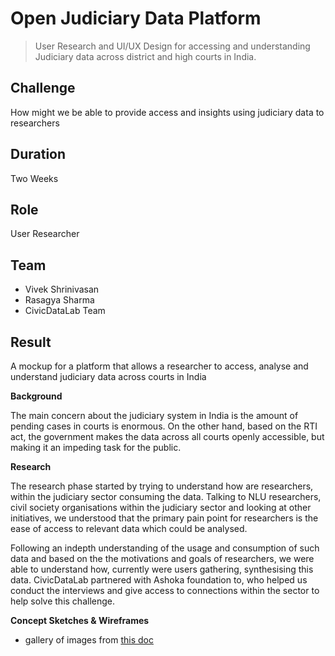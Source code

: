 # Open Judiciary Data Platform

> User Research and UI/UX Design for accessing and understanding Judiciary data across district and high courts in India.

## Challenge

How might we be able to provide access and insights using judiciary data to researchers

## Duration

Two Weeks

## Role

User Researcher

## Team

* Vivek Shrinivasan
* Rasagya Sharma
* CivicDataLab Team

## Result

A mockup for a platform that allows a researcher to access, analyse and understand judiciary data across courts in India

**Background**

The main concern about the judiciary system in India is the amount of pending cases in courts is enormous. On the other hand, based on the RTI act, the government makes the data across all courts openly accessible, but making it an impeding task for the public.

**Research**

The research phase started by trying to understand how are researchers, within the judiciary sector consuming the data. Talking to NLU researchers, civil society organisations within the judiciary sector and looking at other initiatives, we understood that the primary pain point for researchers is the ease of access to relevant data which could be analysed.

Following an indepth understanding of the usage and consumption of such data and based on the the motivations and goals of researchers, we were able to understand how, currently were users gathering, synthesising this data. CivicDataLab partnered with Ashoka foundation to, who helped us conduct the interviews and give access to connections within the sector to help solve this challenge.

**Concept Sketches & Wireframes**

- gallery of images from [this doc](https://docs.google.com/document/d/1QzhzttZLH3ERhrNm-SSyfF62ak_akNWV4UtfOhdyC-c/edit#heading=h.26in1rg)

